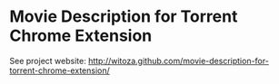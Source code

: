 Movie Description for Torrent Chrome Extension
=============================
See project website: http://witoza.github.com/movie-description-for-torrent-chrome-extension/
